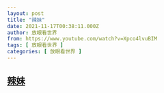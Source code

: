 ```yaml
---
layout: post
title: "辣妹"
date: 2021-11-17T00:38:11.000Z
author: 放眼看世界
from: https://www.youtube.com/watch?v=Xpco4lvuBIM
tags: [ 放眼看世界 ]
categories: [ 放眼看世界 ]
---
```

<!--1637109491000-->
[辣妹](https://www.youtube.com/watch?v=Xpco4lvuBIM)
------

<div>

</div>
